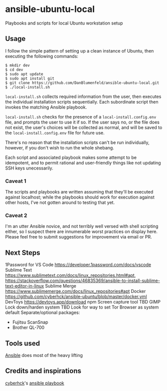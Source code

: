 # ansible-ubuntu-local
Playbooks and scripts for local Ubuntu workstation setup

## Usage
I follow the simple pattern of setting up a clean instance of Ubuntu, then executing the following commands:
```
$ mkdir dev
$ cd dev
$ sudo apt update
$ sudo apt install git
$ git clone https://github.com/DanBlumenfeld/ansible-ubuntu-local.git
$ ./local-install.sh
```

`local-install.sh` collects required information from the user, then executes the individual installation scripts sequentially.
Each subordinate script then invokes the matching Ansible playbook.

`local-install.sh` checks for the presence of a `local-install.config.env` file, and prompts the user to use it if so. 
If the user says no, or the file does not exist, the user's choices will be collected as normal, and will be saved to the `local-install.config.env` file for future use.

There's no reason that the installation scripts can't be run individually, however, if you don't wish to run the whole shebang.

Each script and associated playbook makes some attempt to be idempotent, and to permit rational and user-friendly things like not updating SSH keys unecessarily.

### Caveat 1
The scripts and playbooks are written assuming that they'll be executed against localhost; while the playbooks should work for execution against other hosts, I've not gotten around to testing that yet.
### Caveat 2
I'm an utter Ansible novice, and not terribly well versed with shell scripting either, so I suspect there are innumerable worst practices on display here. Please feel free to submit suggestions for improvement via email or PR.

## Next Steps
1Password for VS Code https://developer.1password.com/docs/vscode
Sublime Text https://www.sublimetext.com/docs/linux_repositories.html#apt, https://stackoverflow.com/questions/46835369/ansible-to-install-sublime-text-editor-in-linux
Sublime Merge https://www.sublimemerge.com/docs/linux_repositories#apt
Docker https://github.com/cyberhck/ansible-ubuntu/blob/master/docker.yml
DevToys https://devtoys.app/download
npm
Screen capture tool TBD
GIMP
Lock down/harden system TBD
Look for way to set Tor Browser as system default
Separate/optional packages:
 - Fujitsu ScanSnap
 - Brother QL-700

## Tools used
[Ansible](https://www.ansible.com/) does most of the heavy lifting

## Credits and inspirations
[cyberhck](https://github.com/cyberhck)'s [ansible playbook](https://github.com/cyberhck/ansible-ubuntu)

